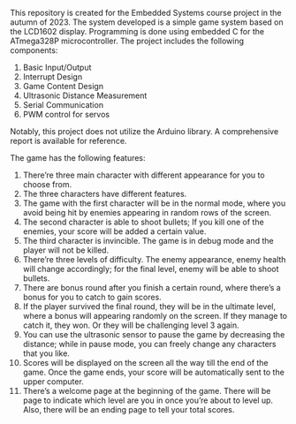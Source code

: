 This repository is created for the Embedded Systems course project in the autumn of 2023. The system developed is a simple game system based on the LCD1602 display. Programming is done using embedded C for the ATmega328P microcontroller. The project includes the following components:

1. Basic Input/Output
2. Interrupt Design
3. Game Content Design
4. Ultrasonic Distance Measurement
5. Serial Communication
6. PWM control for servos

Notably, this project does not utilize the Arduino library. A comprehensive report is available for reference.

The game has the following features:
1. There’re three main character with different appearance for you to choose from.
2. The three characters have different features.
3. The game with the first character will be in the normal mode, where you avoid being hit by enemies appearing in random rows of the screen.
4. The second character is able to shoot bullets; If you kill one of the enemies, your score will be added a certain value.
5. The third character is invincible. The game is in debug mode and the player will not be killed.
6. There’re three levels of difficulty. The enemy appearance, enemy health will change accordingly; for the final level, enemy will be able to shoot bullets.
7. There are bonus round after you finish a certain round, where there’s a bonus for you to catch to gain scores.
8. If the player survived the final round, they will be in the ultimate level, where a bonus will appearing randomly on the screen. If they manage to catch it, they won. Or they will be challenging level 3 again.
9. You can use the ultrasonic sensor to pause the game by decreasing the distance; while in pause mode, you can freely change any characters that you like.
10. Scores will be displayed on the screen all the way till the end of the game. Once the game ends, your score will be automatically sent to the upper computer.
11. There’s a welcome page at the beginning of the game. There will be page to indicate which level are you in once you’re about to level up. Also, there will be an ending page to tell your total scores.
